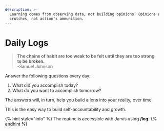 ```yaml
---
description: >-
  Learning comes from observing data, not building opinions. Opinions are ego's
  crutches, not action's ammunition.
---
```


# Daily Logs

> **The chains of habit are too weak to be felt until they are too strong to be broken.**  
> -Samuel Johnson

Answer the following questions every day:

1. What did you accomplish today?
2. What do you want to accomplish tomorrow?

The answers will, in turn, help you build a lens into your reality, over time.

This is the easy way to build self-accountability and growth.

{% hint style="info" %}
The routine is accessible with Jarvis using **/log.**
{% endhint %}

